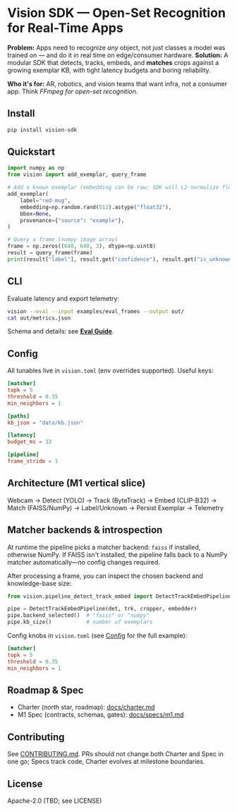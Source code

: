 # Vision SDK — Open-Set Recognition for Real-Time Apps

**Problem:** Apps need to recognize *any* object, not just classes a model was trained on — and do it in real time on edge/consumer hardware.
**Solution:** A modular SDK that detects, tracks, embeds, and **matches** crops against a growing exemplar KB, with tight latency budgets and boring reliability.

**Who it's for:** AR, robotics, and vision teams that want infra, not a consumer app. Think *FFmpeg for open-set recognition.*

## Install

```bash
pip install vision-sdk
```

## Quickstart

```python
import numpy as np
from vision import add_exemplar, query_frame

# Add a known exemplar (embedding can be raw; SDK will L2-normalize float32)
add_exemplar(
    label="red-mug",
    embedding=np.random.rand(512).astype("float32"),
    bbox=None,
    provenance={"source": "example"},
)

# Query a frame (numpy image array)
frame = np.zeros((640, 640, 3), dtype=np.uint8)
result = query_frame(frame)
print(result["label"], result.get("confidence"), result.get("is_unknown"))
```

## CLI

Evaluate latency and export telemetry:

```bash
vision --eval --input examples/eval_frames --output out/
cat out/metrics.json
```

Schema and details: see **[Eval Guide](docs/eval.md)**.

## Config

All tunables live in `vision.toml` (env overrides supported). Useful keys:

```toml
[matcher]
topk = 5
threshold = 0.35
min_neighbors = 1

[paths]
kb_json = "data/kb.json"

[latency]
budget_ms = 33

[pipeline]
frame_stride = 1
```

## Architecture (M1 vertical slice)

Webcam → Detect (YOLO) → Track (ByteTrack) → Embed (CLIP-B32) → Match (FAISS/NumPy) → Label/Unknown → Persist Exemplar → Telemetry

## Matcher backends & introspection

At runtime the pipeline picks a matcher backend: `faiss` if installed, otherwise NumPy.
If FAISS isn't installed, the pipeline falls back to a NumPy matcher automatically—no config changes required.

After processing a frame, you can inspect the chosen backend and knowledge-base size:

```python
from vision.pipeline_detect_track_embed import DetectTrackEmbedPipeline

pipe = DetectTrackEmbedPipeline(det, trk, cropper, embedder)
pipe.backend_selected()  # "faiss" or "numpy"
pipe.kb_size()           # number of exemplars
```

Config knobs in `vision.toml` (see [Config](#config) for the full example):

```toml
[matcher]
topk = 5
threshold = 0.35
min_neighbors = 1
```

## Roadmap & Spec

- Charter (north star, roadmap): [docs/charter.md](docs/charter.md)
- M1 Spec (contracts, schemas, gates): [docs/specs/m1.md](docs/specs/m1.md)

## Contributing

See [CONTRIBUTING.md](CONTRIBUTING.md). PRs should not change both Charter and Spec in one go; Specs track code, Charter evolves at milestone boundaries.

## License

Apache-2.0 (TBD; see LICENSE)
